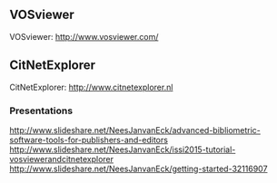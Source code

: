 ## VOSviewer
     
VOSviewer: http://www.vosviewer.com/    

## CitNetExplorer
     
CitNetExplorer: http://www.citnetexplorer.nl   


### Presentations
http://www.slideshare.net/NeesJanvanEck/advanced-bibliometric-software-tools-for-publishers-and-editors    
http://www.slideshare.net/NeesJanvanEck/issi2015-tutorial-vosviewerandcitnetexplorer    
http://www.slideshare.net/NeesJanvanEck/getting-started-32116907
     
